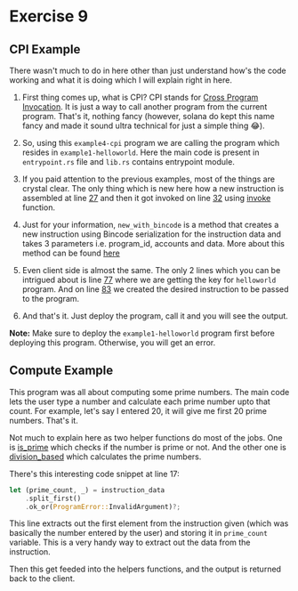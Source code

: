# Exercise 9

## CPI Example

There wasn't much to do in here other than just understand how's the code working and what it is doing which I will explain right in here.

1. First thing comes up, what is CPI? CPI stands for [Cross Program Invocation](https://solana.com/docs/core/cpi#cross-program-invocations). It is just a way to call another program from the current program. That's it, nothing fancy (however, solana do kept this name fancy and made it sound ultra technical for just a simple thing 😂).

2. So, using this `example4-cpi` program we are calling the program which resides in `example1-helloworld`. Here the main code is present in `entrypoint.rs` file and `lib.rs` contains entrypoint module.

3. If you paid attention to the previous examples, most of the things are crystal clear. The only thing which is new here how a new instruction is assembled at line [27](https://github.com/0xScratch/SolanaBootcamp/blob/8898b89b3910527b9973a59c9708947edd2c5437/examples_baremetal/example4-cpi/rust/src/entrypoint.rs#L27) and then it got invoked on line [32](https://github.com/0xScratch/SolanaBootcamp/blob/8898b89b3910527b9973a59c9708947edd2c5437/examples_baremetal/example4-cpi/rust/src/entrypoint.rs#L32) using [invoke](https://docs.rs/solana-program/latest/src/solana_program/program.rs.html#26-28) function.

4. Just for your information, `new_with_bincode` is a method that creates a new instruction using Bincode serialization for the instruction data and takes 3 parameters i.e. program_id, accounts and data. More about this method can be found [here](https://docs.rs/solana-program/latest/solana_program/instruction/struct.Instruction.html#method.new_with_bincode)

5. Even client side is almost the same. The only 2 lines which you can be intrigued about is line [77](https://github.com/0xScratch/SolanaBootcamp/blob/8898b89b3910527b9973a59c9708947edd2c5437/examples_baremetal/example4-cpi/client/main.ts#L77) where we are getting the key for `helloworld` program. And on line [83](https://github.com/0xScratch/SolanaBootcamp/blob/8898b89b3910527b9973a59c9708947edd2c5437/examples_baremetal/example4-cpi/client/main.ts#L83) we created the desired instruction to be passed to the program.

6. And that's it. Just deploy the program, call it and you will see the output.

**Note:** Make sure to deploy the `example1-helloworld` program first before deploying this program. Otherwise, you will get an error.

## Compute Example

This program was all about computing some prime numbers. The main code lets the user type a number and calculate each prime number upto that count. For example, let's say I entered 20, it will give me first 20 prime numbers. That's it.

Not much to explain here as two helper functions do most of the jobs. One is [is_prime](https://github.com/0xScratch/SolanaBootcamp/blob/64db77be11eb6c5139f1f326fa0eb90076627883/examples_baremetal/example5-compute/rust/src/entrypoint.rs#L30) which checks if the number is prime or not. And the other one is [division_based](https://github.com/0xScratch/SolanaBootcamp/blob/64db77be11eb6c5139f1f326fa0eb90076627883/examples_baremetal/example5-compute/rust/src/entrypoint.rs#L41) which calculates the prime numbers.

There's this interesting code snippet at line 17:

```rust
let (prime_count, _) = instruction_data
    .split_first()
    .ok_or(ProgramError::InvalidArgument)?;
```

This line extracts out the first element from the instruction given (which was basically the number entered by the user) and storing it in `prime_count` variable. This is a very handy way to extract out the data from the instruction.

Then this get feeded into the helpers functions, and the output is returned back to the client.
